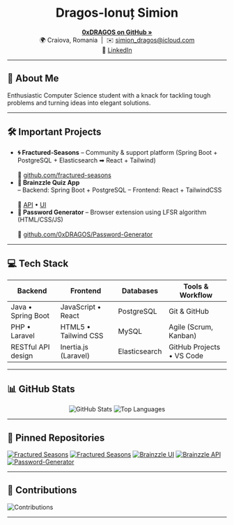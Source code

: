 <!--
  ┏━━━━━━━━━━━━━━━━━━━━━━━━━━━━━━━━━━━━━━━━━━━━━━━━━━━━━━━━━━┓
  ┃ 👋 Hi there! I'm Dragos-Ionuț Simion (0xDRAGOS)          ┃
  ┗━━━━━━━━━━━━━━━━━━━━━━━━━━━━━━━━━━━━━━━━━━━━━━━━━━━━━━━━━━┛
-->

<h1 align="center">Dragos-Ionuț Simion</h1>
<p align="center">
  <a href="https://github.com/0xDRAGOS"><strong>0xDRAGOS on GitHub »</strong></a><br/>
  🌍 Craiova, Romania &nbsp;|&nbsp; ✉️ <a href="mailto:simion_dragos@icloud.com">simion_dragos@icloud.com</a><br/>
  🔗 <a href="https://www.linkedin.com/in/dragos-ionut-simion-234665199">LinkedIn</a>
</p>

---

## 🔭 About Me
Enthusiastic Computer Science student with a knack for tackling tough problems and turning ideas into elegant solutions.

---

## 🛠 Important Projects
- **🌀 Fractured-Seasons** – Community & support platform (Spring Boot + PostgreSQL + Elasticsearch ➡ React + Tailwind)  
  <br/>🔗 [github.com/fractured-seasons](https://github.com/fractured-seasons)
- **🧩 Brainzzle Quiz App**  
  – Backend: Spring Boot + PostgreSQL – Frontend: React + TailwindCSS  
  <br/>🔗 [API](https://github.com/0xDRAGOS/brainzzle-api) • [UI](https://github.com/0xDRAGOS/brainzzle-ui)
- **🔐 Password Generator** – Browser extension using LFSR algorithm (HTML/CSS/JS)  
  <br/>🔗 [github.com/0xDRAGOS/Password-Generator](https://github.com/0xDRAGOS/Password-Generator)

---

## 💻 Tech Stack

| Backend               | Frontend                   | Databases        | Tools & Workflow              |
| --------------------- | -------------------------- | ---------------- | ----------------------------- |
| Java • Spring Boot    | JavaScript • React         | PostgreSQL       | Git & GitHub                  |
| PHP • Laravel         | HTML5 • Tailwind CSS       | MySQL            | Agile (Scrum, Kanban)         |
| RESTful API design    | Inertia.js (Laravel)       | Elasticsearch    | GitHub Projects • VS Code     |

---

## 📊 GitHub Stats

<p align="center">
  <img src="https://github-readme-stats.vercel.app/api?username=0xDRAGOS&show_icons=true&theme=radical&count_private=true" alt="GitHub Stats" />
  <img src="https://github-readme-stats.vercel.app/api/top-langs/?username=0xDRAGOS&layout=compact&theme=radical" alt="Top Languages" />
</p>

---

## 📌 Pinned Repositories

<!-- You can customize your pins via “Customize your pins” on GitHub profile -->
[![Fractured Seasons](https://github-readme-stats.vercel.app/api/pin?username=fractured-seasons&repo=game-frontend&theme=radical)](https://github.com/fractured-seasons/game-frontend)
[![Fractured Seasons](https://github-readme-stats.vercel.app/api/pin?username=fractured-seasons&repo=game-backend&theme=radical)](https://github.com/fractured-seasons/game-backend)
[![Brainzzle UI](https://github-readme-stats.vercel.app/api/pin?username=0xDRAGOS&repo=brainzzle-ui&theme=radical)](https://github.com/0xDRAGOS/brainzzle-ui)
[![Brainzzle API](https://github-readme-stats.vercel.app/api/pin?username=0xDRAGOS&repo=brainzzle-api&theme=radical)](https://github.com/0xDRAGOS/brainzzle-api)
[![Password-Generator](https://github-readme-stats.vercel.app/api/pin?username=0xDRAGOS&repo=Password-Generator&theme=radical)](https://github.com/0xDRAGOS/Password-Generator)

---

## 📆 Contributions

![Contributions](https://github-profile-summary-cards.vercel.app/api/cards/profile-details?username=0xDRAGOS&theme=radical)

---

